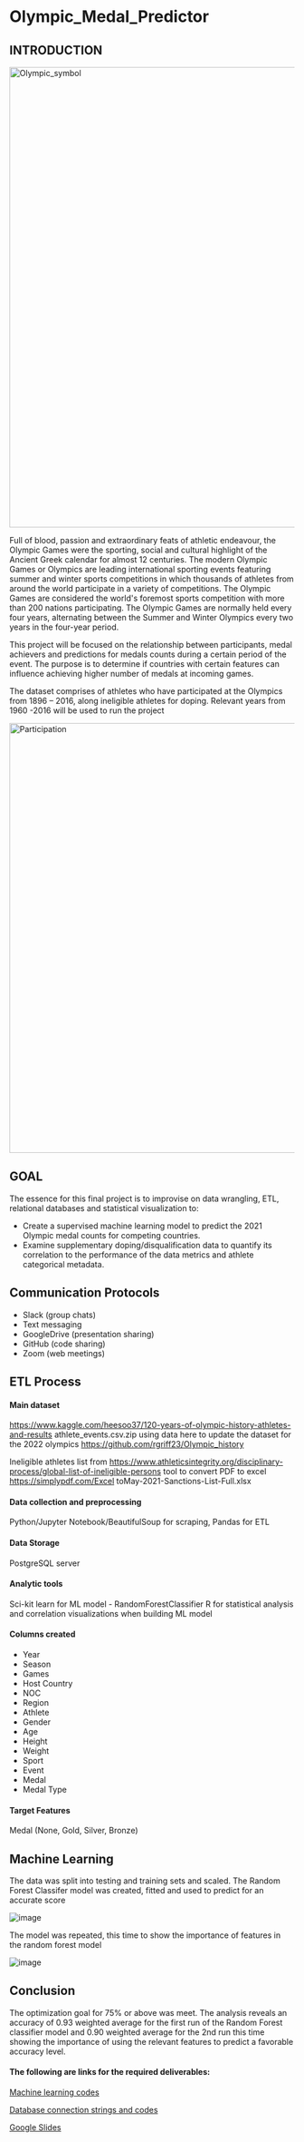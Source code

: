 # Olympic_Medal_Predictor

## INTRODUCTION


<img width="812" alt="Olympic_symbol" src="https://user-images.githubusercontent.com/78067427/126909102-1fc7cf99-dae8-40bc-b1f2-d22367a20c4d.png">

Full of blood, passion and extraordinary feats of athletic endeavour, the Olympic Games were the sporting, social and cultural highlight of the Ancient Greek calendar for almost 12 centuries. The modern Olympic Games or Olympics are leading international sporting events featuring summer and winter sports competitions in which thousands of athletes from around the world participate in a variety of competitions. The Olympic Games are considered the world's foremost sports competition with more than 200 nations participating. The Olympic Games are normally held every four years, alternating between the Summer and Winter Olympics every two years in the four-year period.

This project will be focused on the relationship between participants, medal achievers and predictions for medals counts during a certain period of the event. The purpose is to determine if countries with certain features can influence achieving higher number of medals at incoming games.

The dataset comprises of athletes who have participated at the Olympics from 1896 – 2016, along ineligible athletes for doping. Relevant years from 1960 -2016 will be used to run the project

<img width="758" alt="Participation" src="https://user-images.githubusercontent.com/78067427/126909974-f00f710b-0043-441e-b9f5-6105ff003350.PNG">

## GOAL

The essence for this final project is to improvise on data wrangling, ETL, relational databases and statistical visualization to:
  - Create a supervised machine learning model to predict the 2021 Olympic medal counts for competing countries. 
  - Examine supplementary doping/disqualification data to quantify its correlation to the performance of the data metrics and athlete categorical metadata.

## Communication Protocols

  - Slack (group chats)
  - Text messaging
  - GoogleDrive (presentation sharing)
  - GitHub (code sharing)
  - Zoom (web meetings)

## ETL Process

#### Main dataset 

https://www.kaggle.com/heesoo37/120-years-of-olympic-history-athletes-and-results athlete_events.csv.zip using data here to update the dataset for the 2022 olympics https://github.com/rgriff23/Olympic_history

Ineligible athletes list from https://www.athleticsintegrity.org/disciplinary-process/global-list-of-ineligible-persons tool to convert PDF to excel https://simplypdf.com/Excel toMay-2021-Sanctions-List-Full.xlsx

#### Data collection and preprocessing

Python/Jupyter Notebook/BeautifulSoup for scraping, Pandas for ETL

#### Data Storage

PostgreSQL server

#### Analytic tools

Sci-kit learn for ML model - RandomForestClassifier
R for statistical analysis and correlation visualizations when building ML model

#### Columns created
  - Year
  - Season
  - Games
  - Host Country
  - NOC
  - Region
  - Athlete
  - Gender
  - Age
  - Height
  - Weight
  - Sport
  - Event
  - Medal
  - Medal Type

#### Target Features 
Medal (None, Gold, Silver, Bronze)

## Machine Learning

The data was split into testing and training sets and scaled. The Random Forest Classifer model was created, fitted and used to predict for an accurate score

![image](https://user-images.githubusercontent.com/78067427/125244463-5f453700-e2bd-11eb-9114-40392ae6b6c7.png)

The model was repeated, this time to show the importance of features in the random forest model

![image](https://user-images.githubusercontent.com/78067427/125245032-0de97780-e2be-11eb-973e-80ecfe9ff56b.png)

## Conclusion

The optimization goal for 75% or above was meet. The analysis reveals an accuracy of 0.93 weighted average for the first run of the Random Forest classifier model and 0.90 weighted average for the 2nd run this time showing the importance of using the relevant features to predict a favorable accuracy level.

#### The following are links for the required deliverables: 

[Machine learning codes](https://github.com/Owen-Doc/Olympic_Medal_Predictor/tree/Carly)

[Database connection strings and codes](https://github.com/Owen-Doc/Olympic_Medal_Predictor/tree/OwensBranch)

[Google Slides](https://docs.google.com/presentation/d/13BkwpaAfonPbkYUwHNgPaWav6qAYV6PfYI1Y0RyVfMI/edit#slide=id.gc6f73a04f_0_0)


